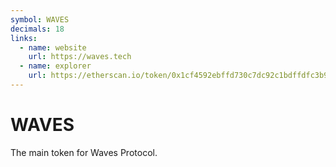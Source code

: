 ```yaml
---
symbol: WAVES
decimals: 18
links:
  - name: website
    url: https://waves.tech
  - name: explorer
    url: https://etherscan.io/token/0x1cf4592ebffd730c7dc92c1bdffdfc3b9efcf29a
---
```


# WAVES

The main token for Waves Protocol.
